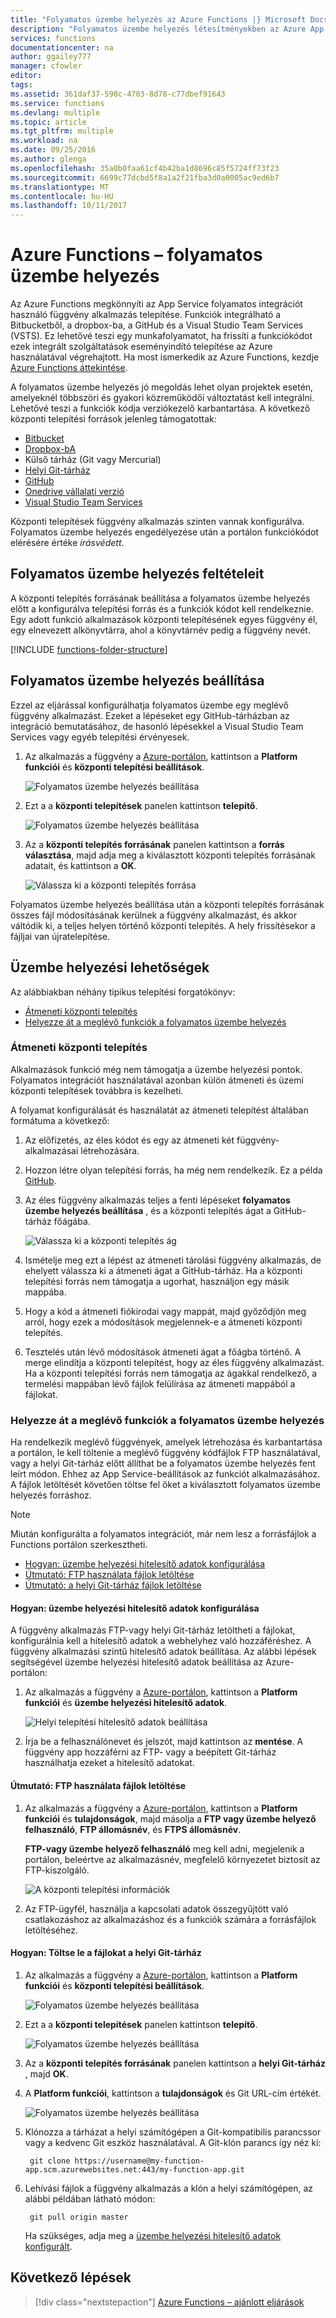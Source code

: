 ```yaml
---
title: "Folyamatos üzembe helyezés az Azure Functions |} Microsoft Docs"
description: "Folyamatos üzembe helyezés létesítményekben az Azure App Service segítségével az Azure Functions közzététele."
services: functions
documentationcenter: na
author: ggailey777
manager: cfowler
editor: 
tags: 
ms.assetid: 361daf37-598c-4703-8d78-c77dbef91643
ms.service: functions
ms.devlang: multiple
ms.topic: article
ms.tgt_pltfrm: multiple
ms.workload: na
ms.date: 09/25/2016
ms.author: glenga
ms.openlocfilehash: 35a0b0faa61cf4b42ba1d8696c85f5724ff73f23
ms.sourcegitcommit: 6699c77dcbd5f8a1a2f21fba3d0a0005ac9ed6b7
ms.translationtype: MT
ms.contentlocale: hu-HU
ms.lasthandoff: 10/11/2017
---
```

# <a name="continuous-deployment-for-azure-functions"></a>Azure Functions – folyamatos üzembe helyezés
Az Azure Functions megkönnyíti az App Service folyamatos integrációt használó függvény alkalmazás telepítése. Funkciók integrálható a Bitbucketből, a dropbox-ba, a GitHub és a Visual Studio Team Services (VSTS). Ez lehetővé teszi egy munkafolyamatot, ha frissíti a funkciókódot ezek integrált szolgáltatások eseményindító telepítése az Azure használatával végrehajtott. Ha most ismerkedik az Azure Functions, kezdje [Azure Functions áttekintése](functions-overview.md).

A folyamatos üzembe helyezés jó megoldás lehet olyan projektek esetén, amelyeknél többszöri és gyakori közreműködői változtatást kell integrálni. Lehetővé teszi a funkciók kódja verziókezelő karbantartása. A következő központi telepítési források jelenleg támogatottak:

* [Bitbucket](https://bitbucket.org/)
* [Dropbox-bA](https://www.dropbox.com/)
* Külső tárház (Git vagy Mercurial)
* [Helyi Git-tárház](../app-service/app-service-deploy-local-git.md)
* [GitHub](https://github.com)
* [Onedrive vállalati verzió](https://onedrive.live.com/)
* [Visual Studio Team Services](https://www.visualstudio.com/team-services/)

Központi telepítések függvény alkalmazás szinten vannak konfigurálva. Folyamatos üzembe helyezés engedélyezése után a portálon funkciókódot elérésére értéke *írásvédett*.

## <a name="continuous-deployment-requirements"></a>Folyamatos üzembe helyezés feltételeit

A központi telepítés forrásának beállítása a folyamatos üzembe helyezés előtt a konfigurálva telepítési forrás és a funkciók kódot kell rendelkeznie. Egy adott funkció alkalmazások központi telepítésének egyes függvény él, egy elnevezett alkönyvtárra, ahol a könyvtárnév pedig a függvény nevét.  

[!INCLUDE [functions-folder-structure](../../includes/functions-folder-structure.md)]

## <a name="set-up-continuous-deployment"></a>Folyamatos üzembe helyezés beállítása
Ezzel az eljárással konfigurálhatja folyamatos üzembe egy meglévő függvény alkalmazást. Ezeket a lépéseket egy GitHub-tárházban az integráció bemutatásához, de hasonló lépésekkel a Visual Studio Team Services vagy egyéb telepítési érvényesek.

1. Az alkalmazás a függvény a [Azure-portálon](https://portal.azure.com), kattintson a **Platform funkciói** és **központi telepítési beállítások**. 
   
    ![Folyamatos üzembe helyezés beállítása](./media/functions-continuous-deployment/setup-deployment.png)
 
2. Ezt a a **központi telepítések** panelen kattintson **telepítő**.
 
    ![Folyamatos üzembe helyezés beállítása](./media/functions-continuous-deployment/setup-deployment-1.png)
   
2. Az a **központi telepítés forrásának** panelen kattintson a **forrás választása**, majd adja meg a kiválasztott központi telepítés forrásának adatait, és kattintson a **OK**.
   
    ![Válassza ki a központi telepítés forrása](./media/functions-continuous-deployment/choose-deployment-source.png)

Folyamatos üzembe helyezés beállítása után a központi telepítés forrásának összes fájl módosításának kerülnek a függvény alkalmazást, és akkor váltódik ki, a teljes helyen történő központi telepítés. A hely frissítésekor a fájljai van újratelepítése.

## <a name="deployment-options"></a>Üzembe helyezési lehetőségek

Az alábbiakban néhány tipikus telepítési forgatókönyv:

- [Átmeneti központi telepítés](#staging)
- [Helyezze át a meglévő funkciók a folyamatos üzembe helyezés](#existing)

<a name="staging"></a>
### <a name="create-a-staging-deployment"></a>Átmeneti központi telepítés

Alkalmazások funkció még nem támogatja a üzembe helyezési pontok. Folyamatos integrációt használatával azonban külön átmeneti és üzemi központi telepítések továbbra is kezelheti.

A folyamat konfigurálását és használatát az átmeneti telepítést általában formátuma a következő:

1. Az előfizetés, az éles kódot és egy az átmeneti két függvény-alkalmazásai létrehozására. 

2. Hozzon létre olyan telepítési forrás, ha még nem rendelkezik. Ez a példa [GitHub].

3. Az éles függvény alkalmazás teljes a fenti lépéseket **folyamatos üzembe helyezés beállítása** , és a központi telepítés ágat a GitHub-tárház főágába.
   
    ![Válassza ki a központi telepítés ág](./media/functions-continuous-deployment/choose-deployment-branch.png)

4. Ismételje meg ezt a lépést az átmeneti tárolási függvény alkalmazás, de ehelyett válassza ki a átmeneti ágat a GitHub-tárház. Ha a központi telepítési forrás nem támogatja a ugorhat, használjon egy másik mappába.
    
5. Hogy a kód a átmeneti fiókirodai vagy mappát, majd győződjön meg arról, hogy ezek a módosítások megjelennek-e a átmeneti központi telepítés.

6. Tesztelés után lévő módosítások átmeneti ágat a főágba történő. A merge elindítja a központi telepítést, hogy az éles függvény alkalmazást. Ha a központi telepítési forrás nem támogatja az ágakkal rendelkező, a termelési mappában lévő fájlok felülírása az átmeneti mappából a fájlokat.

<a name="existing"></a>
### <a name="move-existing-functions-to-continuous-deployment"></a>Helyezze át a meglévő funkciók a folyamatos üzembe helyezés
Ha rendelkezik meglévő függvények, amelyek létrehozása és karbantartása a portálon, le kell töltenie a meglévő függvény kódfájlok FTP használatával, vagy a helyi Git-tárház előtt állíthat be a folyamatos üzembe helyezés fent leírt módon. Ehhez az App Service-beállítások az funkciót alkalmazásához. A fájlok letöltését követően töltse fel őket a kiválasztott folyamatos üzembe helyezés forráshoz.

> [!NOTE]
> Miután konfigurálta a folyamatos integrációt, már nem lesz a forrásfájlok a Functions portálon szerkesztheti.

- [Hogyan: üzembe helyezési hitelesítő adatok konfigurálása](#credentials)
- [Útmutató: FTP használata fájlok letöltése](#downftp)
- [Útmutató: a helyi Git-tárház fájlok letöltése](#downgit)

<a name="credentials"></a>
#### <a name="how-to-configure-deployment-credentials"></a>Hogyan: üzembe helyezési hitelesítő adatok konfigurálása
A függvény alkalmazás FTP-vagy helyi Git-tárház letöltheti a fájlokat, konfigurálnia kell a hitelesítő adatok a webhelyhez való hozzáféréshez. A függvény alkalmazási szintű hitelesítő adatok beállítása. Az alábbi lépések segítségével üzembe helyezési hitelesítő adatok beállítása az Azure-portálon:

1. Az alkalmazás a függvény a [Azure-portálon](https://portal.azure.com), kattintson a **Platform funkciói** és **üzembe helyezési hitelesítő adatok**.
   
    ![Helyi telepítési hitelesítő adatok beállítása](./media/functions-continuous-deployment/setup-deployment-credentials.png)

2. Írja be a felhasználónevet és jelszót, majd kattintson az **mentése**. A függvény app hozzáférni az FTP- vagy a beépített Git-tárház használhatja ezeket a hitelesítő adatokat.

<a name="downftp"></a>
#### <a name="how-to-download-files-using-ftp"></a>Útmutató: FTP használata fájlok letöltése

1. Az alkalmazás a függvény a [Azure-portálon](https://portal.azure.com), kattintson a **Platform funkciói** és **tulajdonságok**, majd másolja a **FTP vagy üzembe helyező felhasználó**, **FTP állomásnév**, és **FTPS állomásnév**.  

    **FTP-vagy üzembe helyező felhasználó** meg kell adni, megjelenik a portálon, beleértve az alkalmazásnév, megfelelő környezetet biztosít az FTP-kiszolgáló.
   
    ![A központi telepítési információk](./media/functions-continuous-deployment/get-deployment-credentials.png)

2. Az FTP-ügyfél, használja a kapcsolati adatok összegyűjtött való csatlakozáshoz az alkalmazáshoz és a funkciók számára a forrásfájlok letöltéséhez.

<a name="downgit"></a>
#### <a name="how-to-download-files-using-a-local-git-repository"></a>Hogyan: Töltse le a fájlokat a helyi Git-tárház

1. Az alkalmazás a függvény a [Azure-portálon](https://portal.azure.com), kattintson a **Platform funkciói** és **központi telepítési beállítások**. 
   
    ![Folyamatos üzembe helyezés beállítása](./media/functions-continuous-deployment/setup-deployment.png)
 
2. Ezt a a **központi telepítések** panelen kattintson **telepítő**.
 
    ![Folyamatos üzembe helyezés beállítása](./media/functions-continuous-deployment/setup-deployment-1.png)
   
2. Az a **központi telepítés forrásának** panelen kattintson a **helyi Git-tárház** , majd **OK**.

3. A **Platform funkciói**, kattintson a **tulajdonságok** és Git URL-cím értékét. 
   
    ![Folyamatos üzembe helyezés beállítása](./media/functions-continuous-deployment/get-local-git-deployment-url.png)

4. Klónozza a tárházat a helyi számítógépen a Git-kompatibilis parancssor vagy a kedvenc Git eszköz használatával. A Git-klón parancs így néz ki:
   
        git clone https://username@my-function-app.scm.azurewebsites.net:443/my-function-app.git

5. Lehívási fájlok a függvény alkalmazás a klón a helyi számítógépen, az alábbi példában látható módon:
   
        git pull origin master
   
    Ha szükséges, adja meg a [üzembe helyezési hitelesítő adatok konfigurált](#credentials).  

[GitHub]: https://github.com/

## <a name="next-steps"></a>Következő lépések

> [!div class="nextstepaction"]
> [Azure Functions – ajánlott eljárások](functions-best-practices.md)
